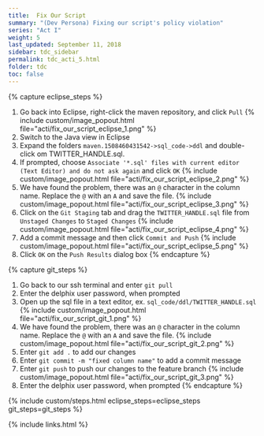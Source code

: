 ```yaml
---
title:  Fix Our Script
summary: "(Dev Persona) Fixing our script's policy violation"
series: "Act I"
weight: 5
last_updated: September 11, 2018
sidebar: tdc_sidebar
permalink: tdc_acti_5.html
folder: tdc
toc: false
---
```


{% capture eclipse_steps %}
1. Go back into Eclipse, right-click the maven repository, and click `Pull`
   {% include custom/image_popout.html file="acti/fix_our_script_eclipse_1.png" %}
2. Switch to the Java view in Eclipse
3. Expand the folders `maven.1508460431542->sql_code->ddl` and double-click om TWITTER_HANDLE.sql.
4. If prompted, choose `Associate '*.sql' files with current editor (Text Editor) and do not ask again` and click `OK`
   {% include custom/image_popout.html file="acti/fix_our_script_eclipse_2.png" %}
5. We have found the problem, there was an `@` character in the column name. Replace the `@` with an `A` and save the file.
   {% include custom/image_popout.html file="acti/fix_our_script_eclipse_3.png" %}
6. Click on the `Git Staging` tab and drag the `TWITTER_HANDLE.sql` file from `Unstaged Changes` to `Staged Changes`
   {% include custom/image_popout.html file="acti/fix_our_script_eclipse_4.png" %}
7. Add a commit message and then click `Commit and Push`
   {% include custom/image_popout.html file="acti/fix_our_script_eclipse_5.png" %}
8. Click `OK` on the `Push Results` dialog box
{% endcapture %}

{% capture git_steps %}
1. Go back to our ssh terminal and enter `git pull`
2. Enter the delphix user password, when prompted
3. Open up the sql file in a text editor, ex. `sql_code/ddl/TWITTER_HANDLE.sql`
   {% include custom/image_popout.html file="acti/fix_our_script_git_1.png" %}
5. We have found the problem, there was an `@` character in the column name. Replace the `@` with an `A` and save the file.
   {% include custom/image_popout.html file="acti/fix_our_script_git_2.png" %}
6. Enter `git add .` to add our changes
7. Enter `git commit -m "fixed column name"` to add a commit message
8. Enter `git push` to push our changes to the feature branch
   {% include custom/image_popout.html file="acti/fix_our_script_git_3.png" %}
9. Enter the delphix user password, when prompted
{% endcapture %}

{% include custom/steps.html eclipse_steps=eclipse_steps git_steps=git_steps %}

{% include links.html %}
